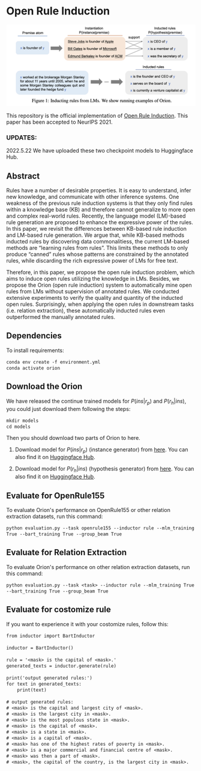 # Open Rule Induction


![image](orion.png)

This repository is the official implementation of [Open Rule Induction](https://arxiv.org/abs/2110.13577). This paper has been accepted to NeurIPS 2021.


### UPDATES:
2022.5.22 We have uploaded these two checkpoint models to Huggingface Hub.

## Abstract
Rules have a number of desirable properties. It is easy to understand, infer new knowledge, and communicate with other inference systems. One weakness of the previous rule induction systems is that they only find rules within a knowledge base (KB) and therefore cannot generalize to more open and complex real-world rules. Recently, the language model (LM)-based rule generation are proposed to enhance the expressive power of the rules. In this paper, we revisit the differences between KB-based rule induction and LM-based rule generation. We argue that, while KB-based methods inducted rules by discovering data commonalitiess, the current LM-based methods are “learning rules from rules”. This limits these methods to only produce “canned” rules whose patterns are constrained by the annotated rules, while discarding the rich expressive power of LMs for free text.

Therefore, in this paper, we propose the open rule induction problem, which aims to induce open rules utilizing the knowledge in LMs. Besides, we propose the Orion (open rule induction) system to automatically mine open rules from LMs without supervision of annotated rules. We conducted extensive experiments to verify the quality and quantity of the inducted open rules. Surprisingly, when applying the open rules in downstream tasks (i.e. relation extraction), these automatically inducted rules even outperformed the manually annotated rules.

## Dependencies

To install requirements:

```
conda env create -f environment.yml
conda activate orion
```

## Download the Orion

We have released the continue trained models for $P(ins|r_p)$ and $P(r_h|ins)$, you could just download them following the steps:

```
mkdir models
cd models
```
Then you should download two parts of Orion to here.

1. Download model for $P(ins|r_p)$ (instance generator) from [here](https://drive.google.com/drive/folders/1dgWZS4Cr_QHpGPJ8Rju4Gd_93s340K-v?usp=sharing). You can also find it on [Huggingface Hub](https://huggingface.co/chenxran/orion-instance-generator).

2. Download model for $P(r_h|ins)$ (hypothesis generator) from [here](https://drive.google.com/drive/folders/1syg5b6AmlAT7k2Sx1JpLFXKNX6fOeNoC?usp=sharing). You can also find it on [Huggingface Hub](https://huggingface.co/chenxran/orion-hypothesis-generator).

## Evaluate for OpenRule155

To evaluate Orion's performance on OpenRule155 or other relation extraction datasets, run this command:

```
python evaluation.py --task openrule155 --inductor rule --mlm_training True --bart_training True --group_beam True
```

## Evaluate for Relation Extraction

To evaluate Orion's performance on other relation extraction datasets, run this command:

```
python evaluation.py --task <task> --inductor rule --mlm_training True --bart_training True --group_beam True
```

## Evaluate for costomize rule

If you want to experience it with your costomize rules, follow this:

```
from inductor import BartInductor

inductor = BartInductor()

rule = '<mask> is the capital of <mask>.'
generated_texts = inductor.generate(rule)

print('output generated rules:')
for text in generated_texts:
    print(text)

# output generated rules:
# <mask> is the capital and largest city of <mask>.
# <mask> is the largest city in <mask>.
# <mask> is the most populous state in <mask>.
# <mask> is the capital of <mask>.
# <mask> is a state in <mask>.
# <mask> is a capital of <mask>.
# <mask> has one of the highest rates of poverty in <mask>.
# <mask> is a major commercial and financial centre of <mask>.
# <mask> was then a part of <mask>.
# <mask>, the capital of the country, is the largest city in <mask>.
```
